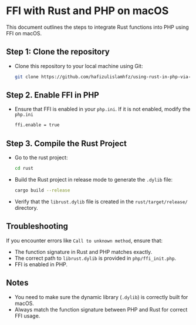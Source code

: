 
# FFI with Rust and PHP on macOS

This document outlines the steps to integrate Rust functions into PHP using FFI on macOS.

## Step 1: Clone the repository

- Clone this repository to your local machine using Git:

  ```bash
  git clone https://github.com/hafizulislamhfz/using-rust-in-php-via-ffi.git
  ```

## Step 2. Enable FFI in PHP
- Ensure that FFI is enabled in your `php.ini`. If it is not enabled, modify the `php.ini`
  ```bash
  ffi.enable = true
  ```

## Step 3. Compile the Rust Project
- Go to the rust project:
  ```bash
  cd rust
  ```
- Build the Rust project in release mode to generate the `.dylib` file:
  ```bash
  cargo build --release
  ```

- Verify that the `librust.dylib` file is created in the `rust/target/release/` directory.

## Troubleshooting
If you encounter errors like `Call to unknown method`, ensure that:
  - The function signature in Rust and PHP matches exactly.
  - The correct path to `librust.dylib` is provided in `php/ffi_init.php`.
  - FFI is enabled in PHP.

## Notes
- You need to make sure the dynamic library (`.dylib`) is correctly built for macOS.
- Always match the function signature between PHP and Rust for correct FFI usage.
